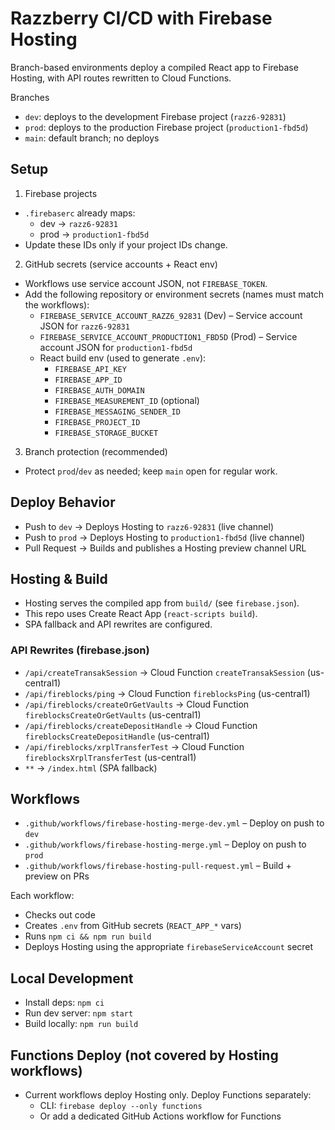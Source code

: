 # Razzberry CI/CD with Firebase Hosting

Branch-based environments deploy a compiled React app to Firebase Hosting, with API routes rewritten to Cloud Functions.

Branches
- `dev`: deploys to the development Firebase project (`razz6-92831`)
- `prod`: deploys to the production Firebase project (`production1-fbd5d`)
- `main`: default branch; no deploys

## Setup

1) Firebase projects
- `.firebaserc` already maps:
  - dev → `razz6-92831`
  - prod → `production1-fbd5d`
- Update these IDs only if your project IDs change.

2) GitHub secrets (service accounts + React env)
- Workflows use service account JSON, not `FIREBASE_TOKEN`.
- Add the following repository or environment secrets (names must match the workflows):
  - `FIREBASE_SERVICE_ACCOUNT_RAZZ6_92831` (Dev) – Service account JSON for `razz6-92831`
  - `FIREBASE_SERVICE_ACCOUNT_PRODUCTION1_FBD5D` (Prod) – Service account JSON for `production1-fbd5d`
  - React build env (used to generate `.env`):
    - `FIREBASE_API_KEY`
    - `FIREBASE_APP_ID`
    - `FIREBASE_AUTH_DOMAIN`
    - `FIREBASE_MEASUREMENT_ID` (optional)
    - `FIREBASE_MESSAGING_SENDER_ID`
    - `FIREBASE_PROJECT_ID`
    - `FIREBASE_STORAGE_BUCKET`

3) Branch protection (recommended)
- Protect `prod`/`dev` as needed; keep `main` open for regular work.

## Deploy Behavior
- Push to `dev` → Deploys Hosting to `razz6-92831` (live channel)
- Push to `prod` → Deploys Hosting to `production1-fbd5d` (live channel)
- Pull Request → Builds and publishes a Hosting preview channel URL

## Hosting & Build
- Hosting serves the compiled app from `build/` (see `firebase.json`).
- This repo uses Create React App (`react-scripts build`).
- SPA fallback and API rewrites are configured.

### API Rewrites (firebase.json)
- `/api/createTransakSession` → Cloud Function `createTransakSession` (us-central1)
- `/api/fireblocks/ping` → Cloud Function `fireblocksPing` (us-central1)
- `/api/fireblocks/createOrGetVaults` → Cloud Function `fireblocksCreateOrGetVaults` (us-central1)
- `/api/fireblocks/createDepositHandle` → Cloud Function `fireblocksCreateDepositHandle` (us-central1)
- `/api/fireblocks/xrplTransferTest` → Cloud Function `fireblocksXrplTransferTest` (us-central1)
- `**` → `/index.html` (SPA fallback)

## Workflows
- `.github/workflows/firebase-hosting-merge-dev.yml` – Deploy on push to `dev`
- `.github/workflows/firebase-hosting-merge.yml` – Deploy on push to `prod`
- `.github/workflows/firebase-hosting-pull-request.yml` – Build + preview on PRs

Each workflow:
- Checks out code
- Creates `.env` from GitHub secrets (`REACT_APP_*` vars)
- Runs `npm ci && npm run build`
- Deploys Hosting using the appropriate `firebaseServiceAccount` secret

## Local Development
- Install deps: `npm ci`
- Run dev server: `npm start`
- Build locally: `npm run build`

## Functions Deploy (not covered by Hosting workflows)
- Current workflows deploy Hosting only. Deploy Functions separately:
  - CLI: `firebase deploy --only functions`
  - Or add a dedicated GitHub Actions workflow for Functions
